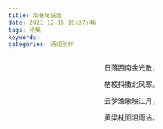 ```yaml
---
title: 观巷尾日落
date: 2021-12-15 19:37:46
tags: 诗集
keywords:
categories: 诗词创作
---
```


<center>



日落西南金光散，

枯枝抖擞北风寒。

云梦渔歌映江月，

黄梁枕面泪雨沾。





</center>